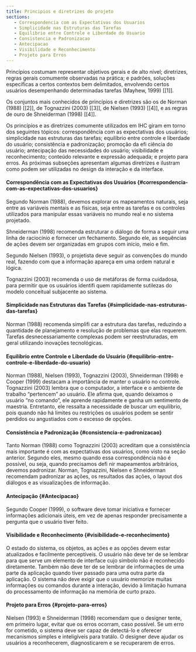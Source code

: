 ```yaml
---
title: Principios e diretrizes do projeto
sections:
   - Correspondencia com as Expectativas dos Usuarios
   - Simplicidade nas Estruturas das Tarefas
   - Equilibrio entre Controle e Liberdade do Usuario
   - Consistencia e Padronizacao
   - Antecipacao
   - Visibilidade e Reconhecimento
   - Projeto para Erros
---
```


Princípios costumam representar objetivos gerais e de alto nível; diretrizes, regras gerais comumente observadas na prática; e padrões, soluções específicas a certos contextos bem delimitados, envolvendo certos usuários desempenhando determinadas tarefas (Mayhew, 1999) [[1]].

Os conjuntos mais conhecidos de princípios e diretrizes são os de Norman (1988) [[2]], de Tognazzini (2003) [[3]], de Nielsen (1993) [[4]], e as regras de ouro de Shneiderman (1998) [[4]].

Os princípios e as diretrizes comumente utilizados em IHC giram em torno dos seguintes tópicos: correspondência com as expectativas dos usuários; simplicidade nas estruturas das tarefas; equilíbrio entre controle e liberdade do usuário; consistência e padronização; promoção da efi ciência do usuário; antecipação das necessidades do usuário; visibilidade e reconhecimento; conteúdo relevante e expressão adequada; e projeto para erros. As próximas subseções apresentam algumas diretrizes e ilustram como podem ser utilizadas no design da interação e da interface.

#### Correspondência com as Expectativas dos Usuários {#correspondencia-com-as-expectativas-dos-usuarios}

Segundo Norman (1988), devemos explorar os mapeamentos naturais, seja entre as variáveis mentais e as físicas, seja entre as tarefas e os controles utilizados para manipular essas variáveis no mundo real e no sistema projetado.

Shneiderman (1998) recomenda estruturar o diálogo de forma a seguir uma linha de raciocínio e fornecer um fechamento. Segundo ele, as sequências de ações devem ser organizadas em grupos com início, meio e fim.

Segundo Nielsen (1993), o projetista deve seguir as convenções do mundo real, fazendo com que a informação apareça em uma ordem natural e lógica.

Tognazzini (2003) recomenda o uso de metáforas de forma cuidadosa, para
permitir que os usuários identifi quem rapidamente sutilezas do modelo conceitual
subjacente ao sistema.

#### Simplicidade nas Estruturas das Tarefas {#simplicidade-nas-estruturas-das-tarefas}

Norman (1988) recomenda simplifi car a estrutura das tarefas, reduzindo a quantidade de planejamento e resolução de problemas que elas requerem. Tarefas desnecessariamente complexas podem ser reestruturadas, em geral utilizando inovações tecnológicas.

#### Equilíbrio entre Controle e Liberdade do Usuário {#equilibrio-entre-controle-e-liberdade-do-usuario}

Norman (1988), Nielsen (1993), Tognazzini (2003), Shneiderman (1998) e Cooper (1999) destacam a importância de manter o usuário no controle. Tognazzini (2003)
lembra que o computador, a interface e o ambiente de trabalho “pertencem” ao usuário. Ele afirma que, quando deixamos o usuário “no comando”, ele aprende rapidamente e ganha um sentimento de maestria. Entretanto, ele ressalta a necessidade de buscar um equilíbrio, pois quando não há limites ou restrições os usuários podem se sentir perdidos ou angustiados com o excesso de opções.

#### Consistência e Padronização {#consistencia-e-padronizacao}

Tanto Norman (1988) como Tognazzini (2003) acreditam que a consistência mais importante é com as expectativas dos usuários, como visto na seção anterior. Segundo eles, mesmo quando essa correspondência não é possível, ou seja, quando precisamos defi nir mapeamentos arbitrários, devemos padronizar. Norman, Tognazzini, Nielsen e Shneiderman recomendam padronizar as ações, os resultados das ações, o layout dos diálogos e as visualizações de informação.

#### Antecipação {#Antecipacao}

Segundo Cooper (1999), o software deve tomar iniciativa e fornecer informações
adicionais úteis, em vez de apenas responder precisamente a pergunta que o usuário
tiver feito.

#### Visibilidade e Reconhecimento {#visibilidade-e-reconhecimento}

O estado do sistema, os objetos, as ações e as opções devem
estar atualizados e facilmente perceptíveis. O usuário não deve ter de se lembrar para que serve um elemento de
interface cujo símbolo não é reconhecido diretamente. Também não deve ter de se
lembrar de informações de uma parte da aplicação quando tiver passado para uma
outra parte da aplicação. O sistema não deve exigir que o usuário memorize muitas
informações ou comandos durante a interação, devido à limitação humana do processamento de informação na memória de curto prazo.

#### Projeto para Erros {#projeto-para-erros}

Nielsen (1993) e Shneiderman (1998) recomendam que o designer tente, em primeiro lugar, evitar que os erros ocorram, caso possível. Se um erro for cometido, o sistema
deve ser capaz de detectá-lo e oferecer mecanismos simples e inteligíveis para tratálo. O designer deve ajudar os usuários a reconhecerem, diagnosticarem e se recuperarem de erros.